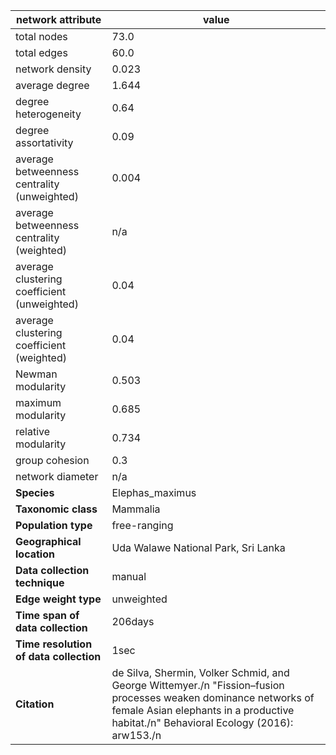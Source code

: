 network attribute|value
---|---
total nodes|73.0
total edges|60.0
network density|0.023
average degree|1.644
degree heterogeneity|0.64
degree assortativity|0.09
average betweenness centrality (unweighted)|0.004
average betweenness centrality (weighted)|n/a
average clustering coefficient (unweighted)|0.04
average clustering coefficient (weighted)|0.04
Newman modularity|0.503
maximum modularity|0.685
relative modularity|0.734
group cohesion|0.3
network diameter|n/a
**Species**| Elephas_maximus
**Taxonomic class**| Mammalia
**Population type**| free-ranging
**Geographical location**| Uda Walawe National Park, Sri Lanka
**Data collection technique**| manual 
**Edge weight type**| unweighted
**Time span of data collection**| 206days
**Time resolution of data collection**| 1sec
**Citation**| de Silva, Shermin, Volker Schmid, and George Wittemyer./n "Fission–fusion processes weaken dominance networks of female Asian elephants in a productive habitat./n" Behavioral Ecology (2016): arw153./n